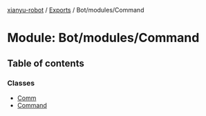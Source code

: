 [xianyu-robot](../README.md) / [Exports](../modules.md) / Bot/modules/Command

# Module: Bot/modules/Command

## Table of contents

### Classes

- [Comm](../classes/bot_modules_command.comm.md)
- [Command](../classes/bot_modules_command.command.md)
